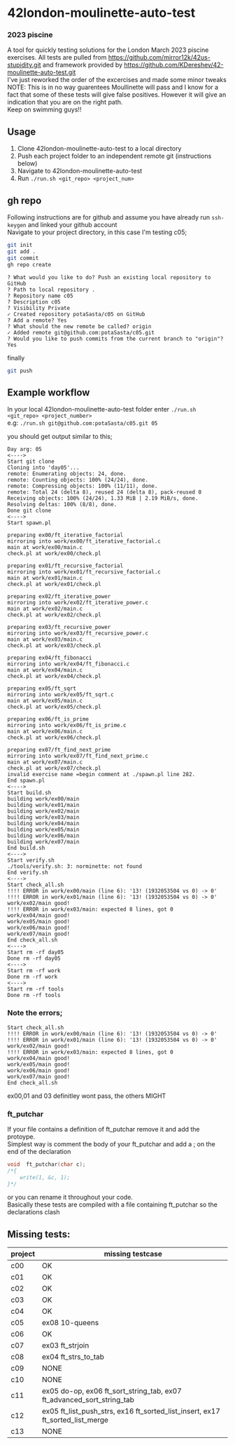 # 42london-moulinette-auto-test
### 2023 piscine


A tool for quickly testing solutions for the London March 2023 piscine exercises. 
All tests are pulled from https://github.com/mirror12k/42us-stupidity.git and framework provided by https://github.com/KDereshev/42-moulinette-auto-test.git  
I've just reworked the order of the excercises and made some minor tweaks  
NOTE: This is in no way guarentees Moullinette will pass and I know for a fact that some of these tests will give false positives. However it will give an indication that you are on the right path.  
Keep on swimming guys!!



## Usage
1. Clone 42london-moulinette-auto-test to a local directory
3. Push each project folder to an independent remote git (instructions below)
2. Navigate to 42london-moulinette-auto-test
4. Run `./run.sh <git_repo> <project_num>`<br>

## gh repo
Following instructions are for github and assume you have already run `ssh-keygen` and linked your github account  
Navigate to your project directory, in this case I'm testing c05;
``` bash 
git init
git add .
git commit
gh repo create
```

```
? What would you like to do? Push an existing local repository to GitHub
? Path to local repository .
? Repository name c05
? Description c05
? Visibility Private
✓ Created repository potaSasta/c05 on GitHub
? Add a remote? Yes
? What should the new remote be called? origin
✓ Added remote git@github.com:potaSasta/c05.git
? Would you like to push commits from the current branch to "origin"? Yes
```
finally
```bash
git push
```

## Example workflow
In your local 42london-moulinette-auto-test folder enter `./run.sh <git_repo> <project_number>`  
e.g: `./run.sh git@github.com:potaSasta/c05.git 05`

you should get output similar to this;


```Git url arg: git@github.com:potaSasta/c05.git
Day arg: 05
<---->
Start git clone
Cloning into 'day05'...
remote: Enumerating objects: 24, done.
remote: Counting objects: 100% (24/24), done.
remote: Compressing objects: 100% (11/11), done.
remote: Total 24 (delta 8), reused 24 (delta 8), pack-reused 0
Receiving objects: 100% (24/24), 1.33 MiB | 2.19 MiB/s, done.
Resolving deltas: 100% (8/8), done.
Done git clone
<---->
Start spawn.pl

preparing ex00/ft_iterative_factorial
mirroring into work/ex00/ft_iterative_factorial.c
main at work/ex00/main.c
check.pl at work/ex00/check.pl

preparing ex01/ft_recursive_factorial
mirroring into work/ex01/ft_recursive_factorial.c
main at work/ex01/main.c
check.pl at work/ex01/check.pl

preparing ex02/ft_iterative_power
mirroring into work/ex02/ft_iterative_power.c
main at work/ex02/main.c
check.pl at work/ex02/check.pl

preparing ex03/ft_recursive_power
mirroring into work/ex03/ft_recursive_power.c
main at work/ex03/main.c
check.pl at work/ex03/check.pl

preparing ex04/ft_fibonacci
mirroring into work/ex04/ft_fibonacci.c
main at work/ex04/main.c
check.pl at work/ex04/check.pl

preparing ex05/ft_sqrt
mirroring into work/ex05/ft_sqrt.c
main at work/ex05/main.c
check.pl at work/ex05/check.pl

preparing ex06/ft_is_prime
mirroring into work/ex06/ft_is_prime.c
main at work/ex06/main.c
check.pl at work/ex06/check.pl

preparing ex07/ft_find_next_prime
mirroring into work/ex07/ft_find_next_prime.c
main at work/ex07/main.c
check.pl at work/ex07/check.pl
invalid exercise name =begin comment at ./spawn.pl line 282.
End spawn.pl
<---->
Start build.sh
building work/ex00/main
building work/ex01/main
building work/ex02/main
building work/ex03/main
building work/ex04/main
building work/ex05/main
building work/ex06/main
building work/ex07/main
End build.sh
<---->
Start verify.sh
./tools/verify.sh: 3: norminette: not found
End verify.sh
<---->
Start check_all.sh
!!!! ERROR in work/ex00/main (line 6): '13! (1932053504 vs 0) -> 0'
!!!! ERROR in work/ex01/main (line 6): '13! (1932053504 vs 0) -> 0'
work/ex02/main good!
!!!! ERROR in work/ex03/main: expected 8 lines, got 0
work/ex04/main good!
work/ex05/main good!
work/ex06/main good!
work/ex07/main good!
End check_all.sh
<---->
Start rm -rf day05
Done rm -rf day05
<---->
Start rm -rf work
Done rm -rf work
<---->
Start rm -rf tools
Done rm -rf tools
```


### Note the errors;
```
Start check_all.sh
!!!! ERROR in work/ex00/main (line 6): '13! (1932053504 vs 0) -> 0'
!!!! ERROR in work/ex01/main (line 6): '13! (1932053504 vs 0) -> 0'
work/ex02/main good!
!!!! ERROR in work/ex03/main: expected 8 lines, got 0
work/ex04/main good!
work/ex05/main good!
work/ex06/main good!
work/ex07/main good!
End check_all.sh
```
ex00,01 and 03 definitley wont pass, the others MIGHT


### ft_putchar
If your file contains a definition of ft_putchar remove it and add the protoype.  
Simplest way is comment the body of your ft_putchar and add a ; on the end of the declaration
``` C
void  ft_putchar(char c);
/*{
	write(1, &c, 1);
}*/
```
or you can rename it throughout your code.  
Basically these tests are compiled with a file containing ft_putchar so the declarations clash

## Missing tests:
|project|missing testcase|
|---|---|
|c00|OK|
|c01|OK|
|c02|OK|
|c03|OK|
|c04|OK|
|c05|ex08 10-queens|
|c06|OK|
|c07|ex03 ft_strjoin|
|c08|ex04 ft_strs_to_tab |
|c09|NONE|
|c10|NONE|
|c11| ex05 do-op, ex06 ft_sort_string_tab, ex07 ft_advanced_sort_string_tab|
|c12| ex05 ft_list_push_strs, ex16 ft_sorted_list_insert, ex17 ft_sorted_list_merge|
|c13|NONE|
